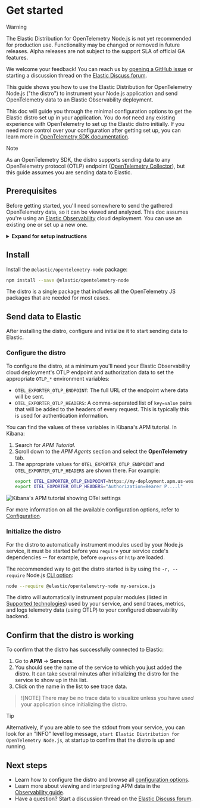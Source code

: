 <!--
Goal of this doc:
The user is able to successfully see data from their Node application make it to the Elastic UI via the Elastic Distribution for OpenTelemetry Node.js

Assumptions we're comfortable making about the reader:
* They are familiar with Elastic
* They are sending data to Elastic
* They have Node and NPM installed
-->

# Get started

> [!WARNING]
>  The Elastic Distribution for OpenTelemetry Node.js is not yet recommended for production use. Functionality may be changed or removed in future releases. Alpha releases are not subject to the support SLA of official GA features.
>
> We welcome your feedback! You can reach us by [opening a GitHub issue](https://github.com/elastic/elastic-otel-node/issues) or starting a discussion thread on the [Elastic Discuss forum](https://discuss.elastic.co/tags/c/observability/apm/58/nodejs).

This guide shows you how to use the Elastic Distribution for OpenTelemetry Node.js ("the distro")
to instrument your Node.js application and send OpenTelemetry data to an Elastic Observability deployment.

This doc will guide you through the minimal configuration options to get the Elastic distro set up in your application.
You do _not_ need any existing experience with OpenTelemetry to set up the Elastic distro initially.
If you need more control over your configuration after getting set up, you can learn more in [OpenTelemetry SDK documentation](https://opentelemetry.io/docs/languages/js).

> [!NOTE]
> As an OpenTelemetry SDK, the distro supports sending data to any OpenTelemetry protocol (OTLP) endpoint ([OpenTelemetry Collector](https://opentelemetry.io/docs/collector/)), but this guide assumes you are sending data to Elastic.

<!-- ✅ What the user needs to know and/or do before they install the distro -->
## Prerequisites

Before getting started, you'll need somewhere to send the gathered OpenTelemetry data, so it can be viewed and analyzed. This doc assumes you're using an [Elastic Observability](https://www.elastic.co/observability) cloud deployment. You can use an existing one or set up a new one.

<details>
<summary><strong>Expand for setup instructions</strong></summary>

To create your first Elastic Observability deployment:

1. Sign up for a [free Elastic Cloud trial](https://cloud.elastic.co/registration) or sign into an existing account.
1. Go to <https://cloud.elastic.co/home>.
1. Click **Create deployment**.
1. When the deployment is ready, click **Open** to visit your Kibana home page (for example, `https://{DEPLOYMENT_NAME}.kb.{REGION}.cloud.es.io/app/home#/getting_started`).

</details>

<!-- ✅ How to install the distro -->
## Install

<!-- ✅ Step-by-step instructions -->
Install the `@elastic/opentelemetry-node` package:

```sh
npm install --save @elastic/opentelemetry-node
```

The distro is a single package that includes all the OpenTelemetry JS packages
that are needed for most cases.

<!-- TODO: refer to advanced section of "start the SDK" when we have that doc. -->

<!-- ✅ Start-to-finish operation -->
## Send data to Elastic

After installing the distro, configure and initialize it to start
sending data to Elastic.

<!-- ✅ Provide _minimal_ configuration/setup -->
### Configure the distro

<!-- ✅ Step-by-step instructions -->
To configure the distro, at a minimum you'll need your Elastic Observability cloud deployment's OTLP endpoint and
authorization data to set the appropriate `OTLP_*` environment variables:

* `OTEL_EXPORTER_OTLP_ENDPOINT`: The full URL of the endpoint where data will be sent.
* `OTEL_EXPORTER_OTLP_HEADERS`: A comma-separated list of `key=value` pairs that will be added to the headers of every request. This is typically this is used for authentication information.

You can find the values of these variables in Kibana's APM tutorial.
In Kibana:

1. Search for _APM Tutorial_.
1. Scroll down to the _APM Agents_ section and select the **OpenTelemetry** tab.
1. The appropriate values for `OTEL_EXPORTER_OTLP_ENDPOINT` and `OTEL_EXPORTER_OTLP_HEADERS` are shown there. For example:
    ```sh
    export OTEL_EXPORTER_OTLP_ENDPOINT=https://my-deployment.apm.us-west1.gcp.cloud.es.io
    export OTEL_EXPORTER_OTLP_HEADERS="Authorization=Bearer P....l"
    ```

![Kibana's APM tutorial showing OTel settings](./img/otlp-endpoint-settings.png)

For more information on all the available configuration options, refer to [Configuration](./configure.md).

<!-- ✅ Start sending data to Elastic -->
### Initialize the distro

For the distro to automatically instrument modules used by your Node.js service,
it must be started before you `require` your service code's dependencies --
for example, before `express` or `http` are loaded.

<!-- ✅ Step-by-step instructions -->
The recommended way to get the
distro started is by using the `-r, --require` Node.js
[CLI option](https://nodejs.org/api/cli.html#-r---require-module):

```sh
node --require @elastic/opentelemetry-node my-service.js
```

The distro will automatically instrument popular modules (listed in [Supported technologies](./supported-technologies.md))
used by your service, and send traces, metrics, and logs telemetry data (using
OTLP) to your configured observability backend.

<!-- TODO: link to a reference section on other ways to start the distro once we have those docs. -->

<!-- ✅ What success looks like -->
## Confirm that the distro is working

To confirm that the distro has successfully connected to Elastic:

1. Go to **APM** → **Services**.
1. You should see the name of the service to which you just added the distro. It can take several minutes after initializing the distro for the service to show up in this list.
1. Click on the name in the list to see trace data.

> ![NOTE]
> There may be no trace data to visualize unless you have _used_ your application since initializing the distro.

> [!TIP]
> Alternatively, if you are able to see the stdout from your service, you can look for an "INFO" level log message, `start Elastic Distribution for OpenTelemetry Node.js`, at startup to confirm that the distro is up and running.

<!-- ✅ What they should do next -->
## Next steps

* Learn how to configure the distro and browse all [configuration options](./configure.md).
* Learn more about viewing and interpreting APM data in the [Observability guide](https://elastic.co/guide/en/observability/current/apm.html).
* Have a question? Start a discussion thread on the [Elastic Discuss forum](https://discuss.elastic.co/tags/c/observability/apm/58/nodejs).
<!-- TODO: Link to a more specific OpenTelemetry <-> Elastic Observability doc if/when it exists -->
<!-- TODO: Link to advanced usage when we have that doc -->
